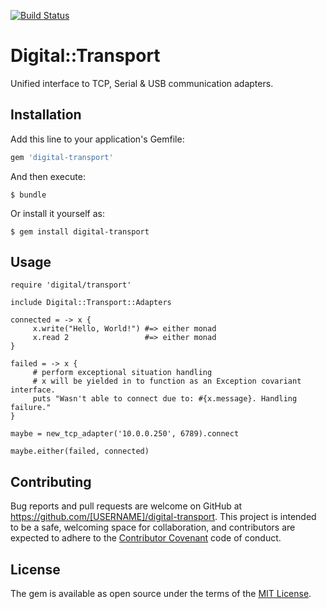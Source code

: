[![Build Status](https://travis-ci.org/rlishtaba/digital-transport.svg?branch=master)](https://travis-ci.org/rlishtaba/digital-transport)

# Digital::Transport

Unified interface to TCP, Serial & USB communication adapters.

## Installation

Add this line to your application's Gemfile:

```ruby
gem 'digital-transport'
```

And then execute:

    $ bundle

Or install it yourself as:

    $ gem install digital-transport

## Usage

    require 'digital/transport'
    
    include Digital::Transport::Adapters
    
    connected = -> x {
         x.write("Hello, World!") #=> either monad
         x.read 2                 #=> either monad
    }
    
    failed = -> x {
         # perform exceptional situation handling
         # x will be yielded in to function as an Exception covariant interface.
         puts "Wasn't able to connect due to: #{x.message}. Handling failure."
    }
    
    maybe = new_tcp_adapter('10.0.0.250', 6789).connect
    
    maybe.either(failed, connected)
    

## Contributing

Bug reports and pull requests are welcome on GitHub at https://github.com/[USERNAME]/digital-transport. This project is intended to be a safe, welcoming space for collaboration, and contributors are expected to adhere to the [Contributor Covenant](http://contributor-covenant.org) code of conduct.


## License

The gem is available as open source under the terms of the [MIT License](http://opensource.org/licenses/MIT).

